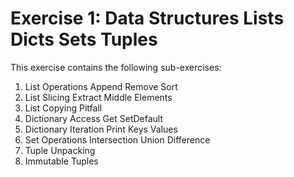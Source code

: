 # Exercise 1: Data Structures Lists Dicts Sets Tuples

This exercise contains the following sub-exercises:

1. List Operations Append Remove Sort
2. List Slicing Extract Middle Elements
3. List Copying Pitfall
4. Dictionary Access Get SetDefault
5. Dictionary Iteration Print Keys Values
6. Set Operations Intersection Union Difference
7. Tuple Unpacking
8. Immutable Tuples
